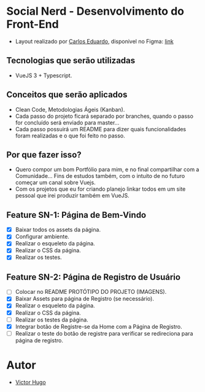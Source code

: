 # Social Nerd - Desenvolvimento do Front-End

- Layout realizado por [Carlos Eduardo](https://www.linkedin.com/in/carlos-eduardo19/), disponivel no Figma: [link](https://www.figma.com/file/CWDM2xojFg3p7YptOEGxvu/Socialnerd?node-id=0%3A1)

## Tecnologias que serão utilizadas

- VueJS 3 + Typescript.

## Conceitos que serão aplicados

- Clean Code, Metodologias Ágeis (Kanban).
- Cada passo do projeto ficará separado por branches, quando o passo for concluído será enviado para master...
- Cada passo possuirá um README para dizer quais funcionalidades foram realizadas e o que foi feito no passo.

## Por que fazer isso?

- Quero compor um bom Portfólio para mim, e no final compartilhar com a Comunidade... Fins de estudos também, com o intuito de no futuro começar um canal sobre Vuejs.
- Com os projetos que eu for criando planejo linkar todos em um site pessoal que irei produzir também em VueJS.

## Feature SN-1: Página de Bem-Vindo

- [X] Baixar todos os assets da página.
- [X] Configurar ambiente.
- [X] Realizar o esqueleto da página.
- [X] Realizar o CSS da página.
- [X] Realizar os testes.

## Feature SN-2: Página de Registro de Usuário

- [ ] Colocar no README PROTÓTIPO DO PROJETO (IMAGENS).
- [X] Baixar Assets para página de Registro (se necessário).
- [X] Realizar o esqueleto da página.
- [X] Realizar o CSS da página.
- [ ] Realizar os testes da página.
- [X] Integrar botão de Registre-se da Home com a Página de Registro.
- [ ] Realizar o teste do botão de registre para verificar se redireciona para página de registro.

# Autor

- [Victor Hugo](https://www.linkedin.com/in/victorh5/)
